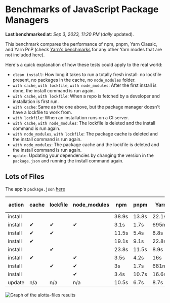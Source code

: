 # Benchmarks of JavaScript Package Managers

**Last benchmarked at**: _Sep 3, 2023, 11:20 PM_ (_daily_ updated).

This benchmark compares the performance of npm, pnpm, Yarn Classic, and Yarn PnP (check [Yarn's benchmarks](https://yarnpkg.com/benchmarks) for any other Yarn modes that are not included here).

Here's a quick explanation of how these tests could apply to the real world:

- `clean install`: How long it takes to run a totally fresh install: no lockfile present, no packages in the cache, no `node_modules` folder.
- `with cache`, `with lockfile`, `with node_modules`: After the first install is done, the install command is run again.
- `with cache`, `with lockfile`: When a repo is fetched by a developer and installation is first run.
- `with cache`: Same as the one above, but the package manager doesn't have a lockfile to work from.
- `with lockfile`: When an installation runs on a CI server.
- `with cache`, `with node_modules`: The lockfile is deleted and the install command is run again.
- `with node_modules`, `with lockfile`: The package cache is deleted and the install command is run again.
- `with node_modules`: The package cache and the lockfile is deleted and the install command is run again.
- `update`: Updating your dependencies by changing the version in the `package.json` and running the install command again.

## Lots of Files

The app's `package.json` [here](https://github.com/pnpm/pnpm.io/blob/main/benchmarks/fixtures/alotta-files/package.json)

| action  | cache | lockfile | node_modules| npm | pnpm | Yarn | Yarn PnP |
| ---     | ---   | ---      | ---         | --- | ---  | ---  | ---      |
| install |       |          |             | 38.9s | 13.8s | 22.1s | 20.2s |
| install | ✔     | ✔        | ✔           | 3.1s | 1.7s | 695ms | n/a |
| install | ✔     | ✔        |             | 11.5s | 5.4s | 8.8s | 668ms |
| install | ✔     |          |             | 19.1s | 9.1s | 22.8s | 15.2s |
| install |       | ✔        |             | 23.8s | 11.5s | 8.9s | 670ms |
| install | ✔     |          | ✔           | 3.5s | 4.2s | 16s | n/a |
| install |       | ✔        | ✔           | 3s | 1.7s | 681ms | n/a |
| install |       |          | ✔           | 3.4s | 10.7s | 16.6s | n/a |
| update  | n/a | n/a | n/a | 10.5s | 6.7s | 8.7s | 16.9s |

<img alt="Graph of the alotta-files results" src="/img/benchmarks/alotta-files.svg" />
